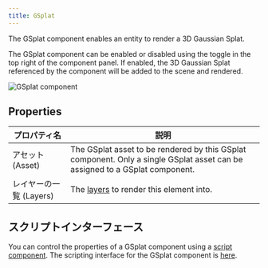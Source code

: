 ```yaml
---
title: GSplat
---
```


The GSplat component enables an entity to render a 3D Gaussian Splat.

The GSplat component can be enabled or disabled using the toggle in the top right of the component panel. If enabled, the 3D Gaussian Splat referenced by the component will be added to the scene and rendered.

![GSplat component](/images/user-manual/scenes/components/component-gsplat.png)

## Properties

| プロパティ名 | 説明 |
|----------|-------------|
| アセット (Asset)    | The GSplat asset to be rendered by this GSplat component. Only a single GSplat asset can be assigned to a GSplat component. |
| レイヤーの一覧 (Layers)   | The [layers](/user-manual/graphics/layers) to render this element into. |

## スクリプトインターフェース

You can control the properties of a GSplat component using a [script component](../script). The scripting interface for the GSplat component is [here](https://api.playcanvas.com/classes/Engine.GSplatComponent.html).
